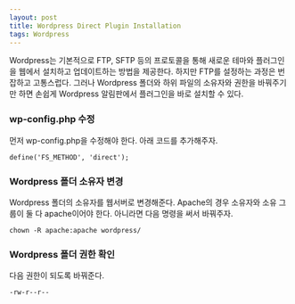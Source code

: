 ```yaml
---
layout: post
title: Wordpress Direct Plugin Installation
tags: Wordpress
---
```


Wordpress는 기본적으로 FTP, SFTP 등의 프로토콜을 통해 새로운 테마와 플러그인을 웹에서 설치하고 업데이트하는 방법을 제공한다. 하지만 FTP를 설정하는 과정은 번잡하고 고통스럽다. 그러나 Wordpress 폴더와 하위 파일의 소유자와 권한을 바꿔주기만 하면 손쉽게 Wordpress 알림판에서 플러그인을 바로 설치할 수 있다.

### wp-config.php 수정

먼저 wp-config.php을 수정해야 한다. 아래 코드를 추가해주자.

```
define('FS_METHOD', 'direct');
```

### Wordpress 폴더 소유자 변경

Wordpress 폴더의 소유자를 웹서버로 변경해준다. Apache의 경우 소유자와 소유 그룹이 둘 다 apache이어야 한다. 아니라면 다음 명령을 써서 바꿔주자.

```
chown -R apache:apache wordpress/
```

### Wordpress 폴더 권한 확인

다음 권한이 되도록 바꿔준다.

```
-rw-r--r--
```
